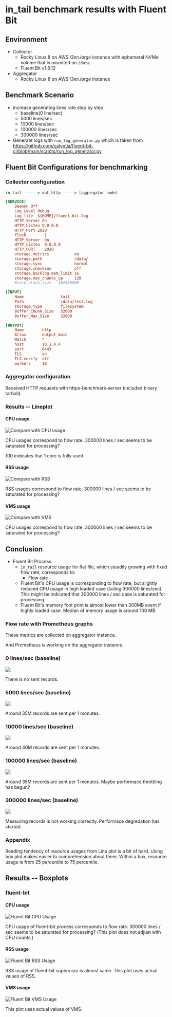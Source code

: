 # in_tail benchmark results with Fluent Bit

## Environment

* Collector
  * Rocky Linux 8 on AWS _i3en.large_ instance with ephemeral NVMe volume that is mounted on `/data`.
  * Fluent Bit v1.8.12
* Aggregator
  * Rocky Linux 8 on AWS _i3en.large_ instance

## Benchmark Scenario

* increase generating lines rate step by step
  * baseline(0 line/sec)
  * 5000 lines/sec
  * 10000 lines/sec
  * 100000 lines/sec
  * 300000 lines/sec
* Generate logs with `run_log_generator.py` which is taken from https://github.com/calyptia/fluent-bit-ci/blob/main/scripts/run_log_generator.py

## Fluent Bit Configurations for benchmarking

### Collector configuration

```
in_tail ------> out_http -----> [aggregator node]
```


```ini
[SERVICE]
	Daemon Off
	Log_Level debug
	Log_file  ${HOME}/fluent-bit.log
	HTTP_Server On
	HTTP_Listen 0.0.0.0
	HTTP_Port 2020
	flush        1
	HTTP_Server  On
	HTTP_Listen  0.0.0.0
	HTTP_PORT    2020
	storage.metrics           on
	storage.path              /data/
	storage.sync              normal
	storage.checksum          off
	storage.backlog.mem_limit 1G
	storage.max_chunks_up     128
	#coro_stack_size   102400000

[INPUT]
	Name                tail
	Path                /data/test.log
	storage.type        filesystem
	Buffer_Chunk_Size   32000
	Buffer_Max_Size     32000

[OUTPUT]
	Name        http
	Alias       output_main
	Match       *
	host        10.1.4.4
	port        8443
	TLS         on
	TLS.verify  off
	workers     10
```

### Aggregator configuration

Received HTTP requests with https-benchmark-server (included binary tarball).

### Results -- Lineplot

#### CPU usage

![Compare with CPU usage](LinePlot-CPU_usage.png)

CPU usages correspond to flow rate.
300000 lines / sec seems to be saturated for processing?

100 indicates that 1 core is fully used.

#### RSS usage

![Compare with RSS](LinePlot-RSS_usage.png)

RSS usages correspond to flow rate.
300000 lines / sec seems to be saturated for processing?

#### VMS usage

![Compare with VMS](LinePlot-VMS_usage.png)

CPU usages correspond to flow rate.
300000 lines / sec seems to be saturated for processing?

## Conclusion

* Fluent Bit Process
  * `in_tail` resource usage for flat file, which steadily growing with fixed flow rate, corresponds to:
     * Flow rate
   * Fluent Bit's CPU usage is corresponding to flow rate, but slightly reduced CPU usage in high loaded case (tailing 300000 lines/sec). This might be indicated that 300000 lines / sec case is saturated for processing.
   * Fluent Bit's memory foot print is almost lower than 300MB event if highly loaded case. Median of memory usage is around 100 MB.

### Flow rate with Prometheus graphs

These metrics are collected on aggregator instance.

And Prometheus is working on the aggregator instance.

### 0 lines/sec (baseline)

![](Fluent-Bit-0-lines-per-sec.png)

There is no sent records.

### 5000 lines/sec (baseline)

![](Fluent-Bit-5000-lines-per-sec.png)

Around 35M records are sent per 1 monutes.

### 10000 lines/sec (baseline)

![](Fluent-Bit-10000-lines-per-sec.png)

Around 40M records are sent per 1 monutes.

### 100000 lines/sec (baseline)

![](Fluent-Bit-100000-lines-per-sec.png)

Around 35M records are sent per 1 monutes.
Maybe performace throttling has begun?

### 300000 lines/sec (baseline)

![](Fluent-Bit-300000-lines-per-sec.png)

Measuring records is not working correctly.
Performace degredation has started.

### Appendix

Reading tendency of resource usages from Line plot is a bit of hard. Using box plot makes easier to comprehension about them.
Within a box, resource usage is from 25 percentile to 75 percentile.

## Results -- Boxplots

### fluent-bit

#### CPU usage

![Fluent Bit CPU Usage](Fluent-Bit-CPU_usage.png)

CPU usage of fluent-bit process corresponds to flow rate.
300000 lines / sec seems to be saturated for processing?
(This plot does not adjust with CPU counts.)

#### RSS usage

![Fluent Bit RSS Usage](Fluent-Bit-RSS_usage.png)

RSS usage of fluent-bit supervisor is almost same.
This plot uses actual values of RSS.

#### VMS usage

![Fluent Bit VMS Usage](Fluent-Bit-VMS_usage.png)

This plot uses actual values of VMS.
